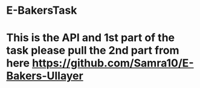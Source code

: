 # E-BakersTask

# This is the API and 1st part of the task please pull the 2nd part from here https://github.com/Samra10/E-Bakers-UIlayer
